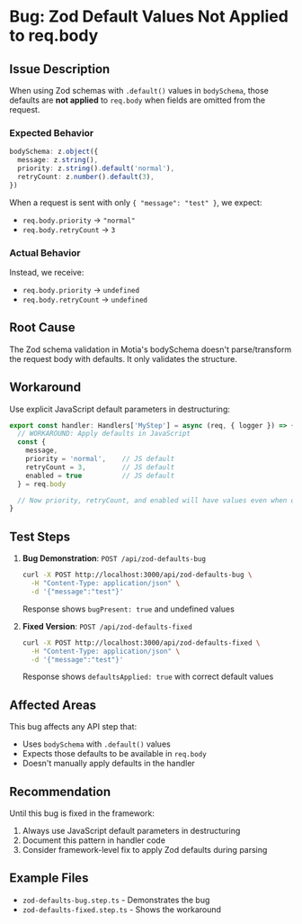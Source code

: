 # Bug: Zod Default Values Not Applied to req.body

## Issue Description

When using Zod schemas with `.default()` values in `bodySchema`, those defaults are **not applied** to `req.body` when fields are omitted from the request.

### Expected Behavior

```typescript
bodySchema: z.object({
  message: z.string(),
  priority: z.string().default('normal'),
  retryCount: z.number().default(3),
})
```

When a request is sent with only `{ "message": "test" }`, we expect:
- `req.body.priority` → `"normal"` 
- `req.body.retryCount` → `3`

### Actual Behavior

Instead, we receive:
- `req.body.priority` → `undefined`
- `req.body.retryCount` → `undefined`

## Root Cause

The Zod schema validation in Motia's bodySchema doesn't parse/transform the request body with defaults. It only validates the structure.

## Workaround

Use explicit JavaScript default parameters in destructuring:

```typescript
export const handler: Handlers['MyStep'] = async (req, { logger }) => {
  // WORKAROUND: Apply defaults in JavaScript
  const { 
    message, 
    priority = 'normal',    // JS default
    retryCount = 3,         // JS default
    enabled = true          // JS default
  } = req.body

  // Now priority, retryCount, and enabled will have values even when omitted
}
```

## Test Steps

1. **Bug Demonstration**: `POST /api/zod-defaults-bug`
   ```bash
   curl -X POST http://localhost:3000/api/zod-defaults-bug \
     -H "Content-Type: application/json" \
     -d '{"message":"test"}'
   ```
   Response shows `bugPresent: true` and undefined values

2. **Fixed Version**: `POST /api/zod-defaults-fixed`
   ```bash
   curl -X POST http://localhost:3000/api/zod-defaults-fixed \
     -H "Content-Type: application/json" \
     -d '{"message":"test"}'
   ```
   Response shows `defaultsApplied: true` with correct default values

## Affected Areas

This bug affects any API step that:
- Uses `bodySchema` with `.default()` values
- Expects those defaults to be available in `req.body`
- Doesn't manually apply defaults in the handler

## Recommendation

Until this bug is fixed in the framework:
1. Always use JavaScript default parameters in destructuring
2. Document this pattern in handler code
3. Consider framework-level fix to apply Zod defaults during parsing

## Example Files

- `zod-defaults-bug.step.ts` - Demonstrates the bug
- `zod-defaults-fixed.step.ts` - Shows the workaround
